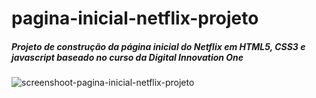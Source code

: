 # pagina-inicial-netflix-projeto

##### Projeto de construção da página inicial do Netflix em HTML5, CSS3 e javascript baseado no curso da Digital Innovation One


![screenshoot-pagina-inicial-netflix-projeto](https://user-images.githubusercontent.com/73707828/99541056-ba20cb80-2986-11eb-8a31-0d1210e4bbf9.png)
